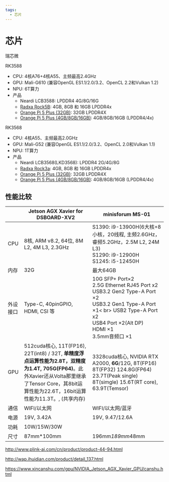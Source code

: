 ```yaml
---
tags:
  - 芯片
---
```

# 芯片

瑞芯微

RK3588
- CPU: 4核A76+4核A55、主频最高2.4GHz
- GPU: Mali-G610 (兼容OpenGL ES1.1/2.0/3.2、OpenCL 2.2和Vulkan 1.2)
- NPU: 6T算力
- 产品
  - Neardi LCB3588: LPDDR4 4G/8G/16G
  - [Radxa Rock5B](https://docs.radxa.com/rock5/rock5b/getting-started/overview): 4GB, 8GB 和 16GB LPDDR4x
  - [Orange Pi 5 Plus (32GB)](http://www.orangepi.cn/html/hardWare/computerAndMicrocontrollers/parameter/Orange-Pi-5-plus-32GB.html): 32GB LPDDR4X
  - [Orange Pi 5 Plus (4GB/8GB/16GB)](http://www.orangepi.cn/html/hardWare/computerAndMicrocontrollers/parameter/Orange-Pi-5-plus.html): 4GB/8GB/16GB (LPDDR4/4x)

RK3568
- CPU: 4核A55、主频最高2.0GHz
- GPU: Mali-G52 (兼容OpenGL ES1.1/2.0/3.2、OpenCL 2.0和Vulkan 1.1)
- NPU: 1T算力
- 产品
  - Neardi LCB3568(LKD3568): LPDDR4 2G/4G/8G
  - [Radxa Rock3a](https://docs.radxa.com/rock5/rock5b/getting-started/overview): 4GB, 8GB 和 16GB LPDDR4x
  - [Orange Pi 5 Plus (32GB)](http://www.orangepi.cn/html/hardWare/computerAndMicrocontrollers/parameter/Orange-Pi-5-plus-32GB.html): 32GB LPDDR4X
  - [Orange Pi 5 Plus (4GB/8GB/16GB)](http://www.orangepi.cn/html/hardWare/computerAndMicrocontrollers/parameter/Orange-Pi-5-plus.html): 4GB/8GB/16GB (LPDDR4/4x)

## 性能比较

|      | Jetson AGX Xavier for DSBOARD-XV2                                                                                                                   | minisforum MS-01                                                                                                                                                                                 |
|------|-----------------------------------------------------------------------------------------------------------------------------------------------------|--------------------------------------------------------------------------------------------------------------------------------------------------------------------------------------------------|
| CPU  | 8核, ARM v8.2, 64位, 8M L2, 4M L3, 2.3GHz                                                                                                             | S1390: i9-13900H(6大核+8小核，20线程, 主频2.6GHz，睿频5.2GHz，2.5M L2, 24M L3) <br> S1290: i9-12900H <br> S1245: i5-12450H                                                                                    |
| 内存   | 32G                                                                                                                                                 | 最大64GB                                                                                                                                                                                           |
| 外设接口 | Type-C, 40pinGPIO, HDMI, CSI 等                                                                                                                      | 10G SFP+ Port×2 <br> 2.5G Ethernet RJ45 Port x2 <br> USB3.2 Gen2 Type-A Port ×2 <br> USB3.2 Gen1 Type-A Port ×1< br> USB2 Type-A Port x2 <br> USB4 Port ×2(Alt DP) <br> HDMI ×1 <br> 3.5mm音频口 ×1 |
| GPU  | 512cuda核心, 11T(FP16), 22T(int8) / 32T, **单精度浮点运算性能为2.8T，双精度为1.4T, 705G(FP64)**。此外Xavier还从Volta那里继承了Tensor Core，其8bit运算性能为22.6T，16bit运算性能为11.3T。, (共享内存) | 3328cuda核心, NVIDIA RTX A2000, **6G**/12G, 8T(FP16) 8T(FP32) 124.8G(FP64) 23.7T(Peak single) 8T(simgle) 15.6T(RT core), 63.9T(Temsor)                                                             |
| 通信   | WIFI/以太网                                                                                                                                            | WIFI/以太网/蓝牙
| 电源   | 19V, 3.42A                                                                                                                                          | 19V, 9.47/12.6A                                                                                                                                                                                  |
| 功耗   | 10W/15W/30W                                                                                                                                         |                                                                                                                                                                                                  |
| 尺寸   | 87mm*100mm                                                                                                                                          | 196mm*189mm*48mm                                                                                                                                                                                 |

http://www.plink-ai.com/cn/product/product-44-94.html

http://wap.ihuidian.com/product/detail_137.html

https://www.xincanshu.com/gpu/NVIDIA_Jetson_AGX_Xavier_GPU/canshu.html
